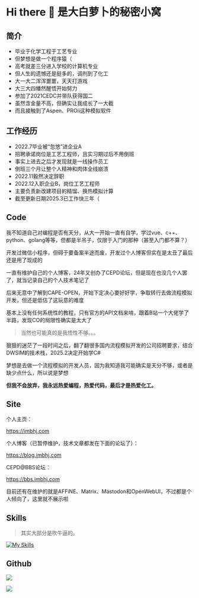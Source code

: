 # Hi there 👋 是大白萝卜的秘密小窝

## 简介

* 毕业于化学工程于工艺专业
* 但梦想是做一个程序猿（
* 高考就差三分进入学校的计算机专业
* 但人生的遗憾还是挺多的，调剂到了化工
* 大一大二浑浑噩噩，天天打游戏
* 大三大四幡然醒悟开始努力
* 参加了2021CEDC并带队获得国二
* 虽然含金量不高，但确实让我成长了一大截
* 而且接触到了Aspen、PROii这种模拟软件

## 工作经历

* 2022.7毕业被“忽悠”进企业A
* 招聘承诺岗位是工艺工程师，且实习期过后不用倒班
* 事实上进去之后才发现就是一线操作员工
* 倒班三个月让整个人精神和肉体全线崩溃
* 2022.11毅然决定辞职
* 2022.12入职企业B，岗位工艺工程师
* 主要负责新改建项目的精馏、换热模拟计算
* 截至更新日期2025.3已工作快三年（

## Code

我不知道自己对编程是否有天分，从大一开始一直有自学，学过vue、c++、python、golang等等，但都是半吊子，仅限于入门的那种（甚至入门都不算？）

开发过微信小程序，但碍于要备案半途而废，开发过个人博客但实在是太丑了最后还是用了现成的

一直有维护自己的个人博客，24年又创办了CEPD论坛，但是现在也没几个人罢了，就当记录自己的个人技术笔记了

后来无意中了解到CAPE-OPEN，开始下定决心要好好学，争取转行去做流程模拟开发，但还是低估了这玩意的难度

基本上没有任何系统性的教程，只有官方的API文档来啃，跟着B站一个大佬学了半路，发现CO的局限性确实是太大了

> 当然也可能真的是我悟性不够。。。

狠狠的迷茫了一段时间之后，翻了翻很多国内流程模拟开发的公司招聘要求，结合DWSIM的技术栈，2025.2决定开始学C#

梦想是去做一个流程模拟的开发人员，因为我知道我可能确实是天分不够，或者是缺少点什么，所以说是梦想

**但我不会放弃，我永远热爱编程，热爱代码，最后才是热爱化工。**

## Site

个人主页：

https://imbhj.com

个人博客（已暂停维护，技术文章都发在下面的论坛了）：

https://blog.imbhj.com

CEPD@BBS论坛：

https://bbs.imbhj.com

目前还有在维护的就是AFFiNE、Matrix、Mastodon和OpenWebUI，不过都是个人倾向了，这里就不展示啦

## Skills

> 其实大部分是吹牛逼的。

[![My Skills](https://skillicons.dev/icons?i=ae,atom,autocad,bash,cs,cpp,cloudflare,css,debian,bots,docker,dotnet,electron,fortran,git,github,githubactions,go,html,idea,js,kubernetes,latex,linux,md,mastodon,matlab,nginx,nodejs,ps,postgres,pr,py,redis,rider,ruby,sqlite,sketchup,ubuntu,vercel,visualstudio,vscode,vue)](https://skillicons.dev)

## Github

![](https://github-readme-stats.vercel.app/api?username=laugh0608&show_icons=true&theme=radical)

![](https://github-readme-stats.vercel.app/api/top-langs/?username=laugh0608&theme=radical)
